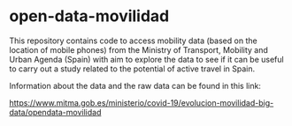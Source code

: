 # open-data-movilidad

This repository contains code to access mobility data (based on the location of mobile phones) from the Ministry of Transport, Mobility and Urban Agenda (Spain) with aim to explore the data to see if it can be useful to carry out a study related to the potential of active travel in Spain.

Information about the data and the raw data can be found in this link:

https://www.mitma.gob.es/ministerio/covid-19/evolucion-movilidad-big-data/opendata-movilidad
